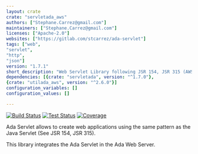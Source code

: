 ```yaml
---
layout: crate
crate: "servletada_aws"
authors: ["Stephane.Carrez@gmail.com"]
maintainers: ["Stephane.Carrez@gmail.com"]
licenses: ["Apache-2.0"]
websites: ["https://gitlab.com/stcarrez/ada-servlet"]
tags: ["web",
"servlet",
"http",
"json"]
version: "1.7.1"
short_description: "Web Servlet Library following JSR 154, JSR 315 (AWS)"
dependencies: [{crate: "servletada", version: "^1.7.0"},
{crate: "utilada_aws", version: "^2.6.0"}]
configuration_variables: []
configuration_values: []

---
```

[![Build Status](https://img.shields.io/endpoint?url=https://porion.vacs.fr/porion/api/v1/projects/ada-servlet/badges/build.json)](https://porion.vacs.fr/porion/projects/view/ada-servlet/summary)
[![Test Status](https://img.shields.io/endpoint?url=https://porion.vacs.fr/porion/api/v1/projects/ada-servlet/badges/tests.json)](https://porion.vacs.fr/porion/projects/view/ada-servlet/xunits)
[![Coverage](https://img.shields.io/endpoint?url=https://porion.vacs.fr/porion/api/v1/projects/ada-servlet/badges/coverage.json)](https://porion.vacs.fr/porion/projects/view/ada-servlet/summary)

Ada Servlet allows to create web applications using the same pattern
as the Java Servlet (See JSR 154, JSR 315). 

This library integrates the Ada Servlet in the Ada Web Server.



